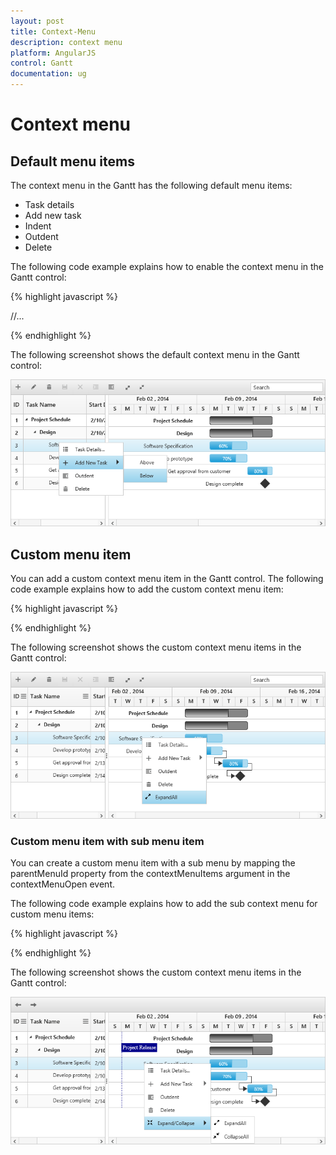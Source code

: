 ```yaml
---
layout: post
title: Context-Menu
description: context menu
platform: AngularJS
control: Gantt
documentation: ug
---
```

# Context menu

## Default menu items

The context menu in the Gantt has the following default menu items:

* Task details
* Add new task
* Indent
* Outdent
* Delete

The following code example explains how to enable the context menu in the Gantt control:

{% highlight javascript %}

<!doctype html>
<html lang="en" ng-app="listCtrl">
   <head>
      //...
   </head>
   <body ng-controller="GanttCtrl">
      <!--Add  Gantt control here-->    
      <div id="GanttContainer" ej-gantt
      //...
        e-enablecontextmenu= "true"   
        >
      </div>
   </body>
</html>

{% endhighlight %}

The following screenshot shows the default context menu in the Gantt control:

![](Context-Menu_images/Context-Menu_img1.png)

## Custom menu item

You can add a custom context menu item in the Gantt control. The following code example explains how to add the custom context menu item:

{% highlight javascript %}

 <body ng-controller="GanttCtrl">
   <!--Add  Gantt control here-->    
   <div id="GanttContainer" ej-gantt
      //...
      e-contextmenuopen= "contextMenuOpen"   
      >
   </div>
<script>
   function contextMenuOpen(args){           
         args.contextMenuItems.push({
             headerText: "Expand/Collapse",
             menuId: "expand",
             iconPath: "url(Expand-02-WF.png)",
             eventHandler: function() {
                 //event handler for custom menu items
             }
         });
          }
          angular.module('listCtrl', ['ejangular'])
           .controller('GanttCtrl', function ($scope) {
               //...
               $scope.contextMenuOpen=contextMenuOpen;
          });     
</script>
</body>

{% endhighlight %}

The following screenshot shows the custom context menu items in the Gantt control:

![](Context-Menu_images/Context-Menu_img2.png)

### Custom menu item with sub menu item

You can create a custom menu item with a sub menu by mapping the parentMenuId property from the contextMenuItems argument in the contextMenuOpen event.

The following code example explains how to add the sub context menu for custom menu items:

{% highlight javascript %}

 <body ng-controller="GanttCtrl">
   <!--Add  Gantt control here-->    
   <div id="GanttContainer" ej-gantt
      //...
      e-contextmenuopen= "contextMenuOpen"   
      >
   </div>
<script>
   function contextMenuOpen(args){           
        args.contextMenuItems.push({
            headerText: "Expand/Collapse",
            menuId: "expand",
            iconPath: "url(Navigation-Up-02-WF.png)",
            eventHandler: function() {
                //event handler for custom menu items
            }
        });
        args.contextMenuItems.push({
            headerText: "ExpandAll",
            menuId: "expandAll",
            parentMenuId: "expand",
            iconPath: "url(Expand-02-WF.png)",
            eventHandler: function() {
                //event handler for custom menu items
            }
        });
        args.contextMenuItems.push({
            headerText: "CollapseAll",
            menuId: "collapseAll",
            parentMenuId: "expand",
            iconPath: "url(shrink2.png)",
            eventHandler: function() {
                //event handler for custom menu items
            }
        });
        }
          angular.module('listCtrl', ['ejangular'])
           .controller('GanttCtrl', function ($scope) {
               //...
               $scope.contextMenuOpen=contextMenuOpen;
          });     
</script>
</body>

{% endhighlight %}

The following screenshot shows the custom context menu items in the Gantt control:

![](Context-Menu_images/Context-Menu_img3.png)

